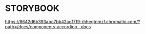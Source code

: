 # STORYBOOK

https://6642d6b393abc7bb42adf7f9-rhhegtnmzf.chromatic.com/?path=/docs/components-accordion--docs
